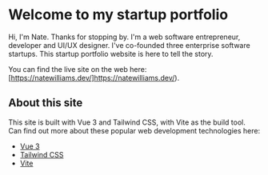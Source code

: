 # Welcome to my startup portfolio

Hi, I'm Nate. Thanks for stopping by. I'm a web software entrepreneur, developer and UI/UX designer.
I've co-founded three enterprise software startups. This startup portfolio website is here to tell the story.

You can find the live site on the web here: [https://natewilliams.dev/]https://natewilliams.dev/).

## About this site

This site is built with Vue 3 and Tailwind CSS, with Vite as the build tool. Can find out more about these popular web development technologies here:

- [Vue 3](https://vuejs.org/)
- [Tailwind CSS](https://tailwindcss.com/)
- [Vite](https://vitejs.dev/)

